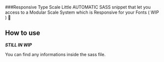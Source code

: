 ###Responsive Type Scale
Little AUTOMATIC SASS snippet that let you access to a Modular Scale System which is Responsive for your Fonts ( WIP ) 🤙

## How to use
***STILL IN WIP***

You can find any informations inside the sass file.


